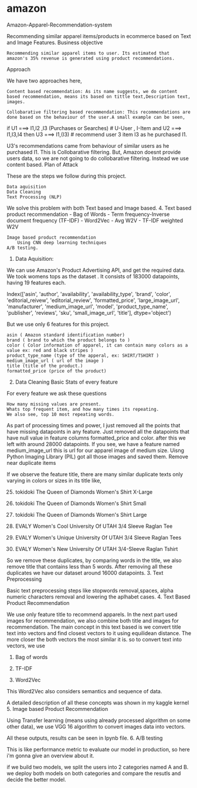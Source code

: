 # amazon
Amazon-Apparel-Recommendation-system

Recommending similar apparel items/products in ecommerce based on Text and Image Features.
Business objective

    Recommending similar apparel items to user. Its estimated that amazon's 35% revenue is generated using product recommendations.

Approach

We have two approaches here,

    Content based recommendation: As its name suggests, we do content based recommendation, means its based on tittle text,Description text, images.

    Collobarative filtering based recommendation: This recommendations are done based on the behaviour of the user.A small example can be seen,

if    U1 ===> I1,I2 ,I3   (Purchases or Searches)   # U-User , I-Item
and   U2 ===> I1,I3,I4
then  U3 ===> I1,(I3)      # recommend user 3 item I3 as he purchased I1.

U3's recommendations came from behaviour of similar users as he purchased I1. This is Collobarative filtering. But, Amazon doesnt provide users data, so we are not going to do collobarative filtering. Instead we use content based.
Plan of Attack

These are the steps we follow during this project.

    Data aquisition
    Data Cleaning
    Text Processing (NLP)

We solve this problem with both Text based and Image based. 4. Text based product recommendation - Bag of Words - Term frequency-Inverse document frequency (TF-IDF) - Word2Vec - Avg W2V - TF-IDF weighted W2V

    Image based product recommendation
        Using CNN deep learning techniques
    A/B testing.

1. Data Aquisition:

We can use Amazon's Product Advertising API, and get the required data. We took womens tops as the dataset . It consists of 183000 datapoints, having 19 features each.

Index(['asin', 'author', 'availability', 'availability_type', 'brand', 'color',
       'editorial_reivew', 'editorial_review', 'formatted_price',
       'large_image_url', 'manufacturer', 'medium_image_url', 'model',
       'product_type_name', 'publisher', 'reviews', 'sku', 'small_image_url',
       'title'],
      dtype='object')

But we use only 6 features for this project.

    asin ( Amazon standard identification number)
    brand ( brand to which the product belongs to )
    color ( Color information of apparel, it can contain many colors as a value ex: red and black stripes )
    product_type_name (type of the apperal, ex: SHIRT/TSHIRT )
    medium_image_url ( url of the image )
    title (title of the product.)
    formatted_price (price of the product)

2. Data Cleaning
Basic Stats of every feature

For every feature we ask these questions

    How many missing values are present.
    Whats top frequent item, and how many times its repeating.
    We also see, top 10 most repeating words.

As part of processing times and power, I just removed all the points that have missing datapoints in any feature. Just removed all the datapoints that have null value in feature columns formatted_price and color. after this we left with around 28000 datapoints. If you see, we have a feature named medium_image_url this is url for our apparel image of medium size. Uisng Python Imaging Library (PIL) got all those images and saved them.
Remove near duplicate items

If we observe the feature title, there are many similar duplicate texts only varying in colors or sizes in its title like,

25. tokidoki The Queen of Diamonds Women's Shirt X-Large
26. tokidoki The Queen of Diamonds Women's Shirt Small
27. tokidoki The Queen of Diamonds Women's Shirt Large

75004.  EVALY Women's Cool University Of UTAH 3/4 Sleeve Raglan Tee
109225. EVALY Women's Unique University Of UTAH 3/4 Sleeve Raglan Tees
120832. EVALY Women's New University Of UTAH 3/4-Sleeve Raglan Tshirt

So we remove these duplicates, by comparing words in the title, we also remove title that contains less than 5 words. After removing all these duplicates we have our dataset around 16000 datapoints.
3. Text Preprocessing

Basic text preprocessing steps like stopwords removal,spaces, alpha numeric characters removal and lowering the aplhabet cases.
4. Text Based Product Recommendation

We use only feature title to recommend apparels. In the next part used images for recommendation, we also combine both title and images for recommendation. The main concept in this text based is we convert title text into vectors and find closest vectors to it using equilidean distance. The more closer the both vectors the most similar it is. so to convert text into vectors, we use

1. Bag of words

2. TF-IDF

3. Word2Vec

This Word2Vec also considers semantics and sequence of data.

A detailed description of all these concepts was shown in my kaggle kernel
5. Image based Product Recommendation

Using Transfer learning (means using already processed algorithm on some other data), we use VGG 16 algorithm to convert images data into vectors.

All these outputs, results can be seen in Ipynb file.
6. A/B testing

This is like performance metric to evaluate our model in production, so here i'm gonna give an overview about it.

if we build two models, we split the users into 2 categories named A and B. we deploy both models on both categories and compare the resutls and decide the better model.
